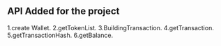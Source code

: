## API Added for the project 

1.create Wallet.
2.getTokenList.
3.BuildingTransaction.
4.getTransaction.
5.getTransactionHash.
6.getBalance.